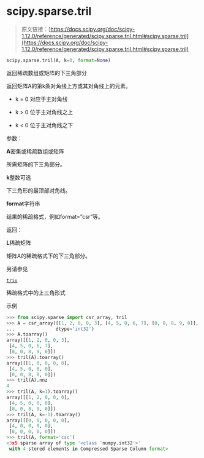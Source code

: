 # scipy.sparse.tril

> 原文链接：[https://docs.scipy.org/doc/scipy-1.12.0/reference/generated/scipy.sparse.tril.html#scipy.sparse.tril](https://docs.scipy.org/doc/scipy-1.12.0/reference/generated/scipy.sparse.tril.html#scipy.sparse.tril)

```py
scipy.sparse.tril(A, k=0, format=None)
```

返回稀疏数组或矩阵的下三角部分

返回矩阵A的第k条对角线上方或其对角线上的元素。

+   k = 0 对应于主对角线

+   k > 0 位于主对角线之上

+   k < 0 位于主对角线之下

参数：

**A**密集或稀疏数组或矩阵

所需矩阵的下三角部分。

**k**整数可选

下三角形的最顶部对角线。

**format**字符串

结果的稀疏格式，例如format=”csr”等。

返回：

**L**稀疏矩阵

矩阵A的稀疏格式下的下三角部分。

另请参见

[`triu`](https://docs.scipy.org/doc/scipy-1.12.0/reference/generated/scipy.sparse.triu.html#scipy.sparse.triu "scipy.sparse.triu")

稀疏格式中的上三角形式

示例

```py
>>> from scipy.sparse import csr_array, tril
>>> A = csr_array([[1, 2, 0, 0, 3], [4, 5, 0, 6, 7], [0, 0, 8, 9, 0]],
...               dtype='int32')
>>> A.toarray()
array([[1, 2, 0, 0, 3],
 [4, 5, 0, 6, 7],
 [0, 0, 8, 9, 0]])
>>> tril(A).toarray()
array([[1, 0, 0, 0, 0],
 [4, 5, 0, 0, 0],
 [0, 0, 8, 0, 0]])
>>> tril(A).nnz
4
>>> tril(A, k=1).toarray()
array([[1, 2, 0, 0, 0],
 [4, 5, 0, 0, 0],
 [0, 0, 8, 9, 0]])
>>> tril(A, k=-1).toarray()
array([[0, 0, 0, 0, 0],
 [4, 0, 0, 0, 0],
 [0, 0, 0, 0, 0]])
>>> tril(A, format='csc')
<3x5 sparse array of type '<class 'numpy.int32'>'
 with 4 stored elements in Compressed Sparse Column format> 
```
